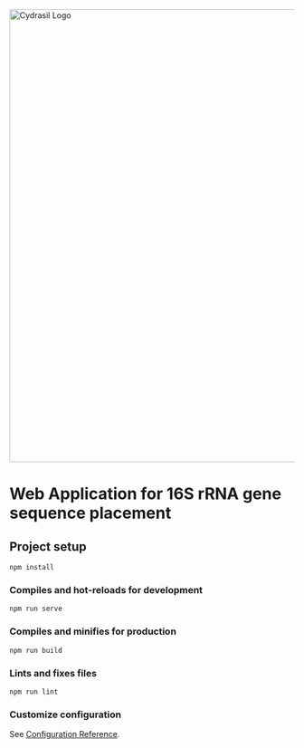 <img src="https://cydrasil-asset-hosting.s3-us-west-2.amazonaws.com/images/cydrasil-v-3-logo.png" alt="Cydrasil Logo" width="800"/>

# Web Application for 16S rRNA gene sequence placement

## Project setup
```
npm install
```

### Compiles and hot-reloads for development
```
npm run serve
```

### Compiles and minifies for production
```
npm run build
```

### Lints and fixes files
```
npm run lint
```

### Customize configuration
See [Configuration Reference](https://cli.vuejs.org/config/).
